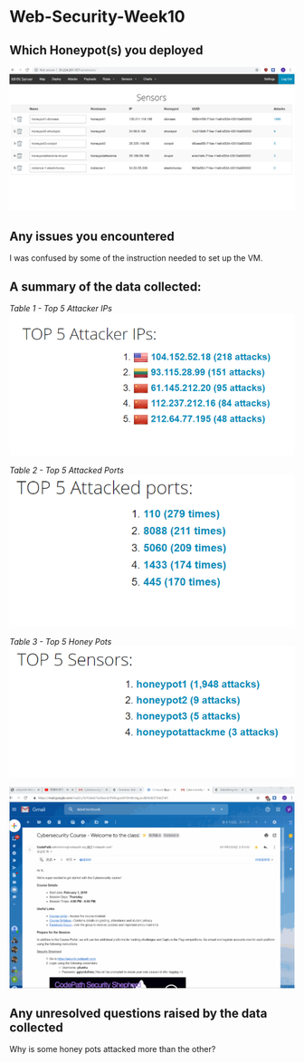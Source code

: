 # Web-Security-Week10

## Which Honeypot(s) you deployed
<img src='Honeypot.png' title='Honeypot' width='' alt='' />

## Any issues you encountered
I was confused by some of the instruction needed to set up the VM. 

## A summary of the data collected: 

*Table 1 - Top 5 Attacker IPs*
<img src='Top5attack.png' title='Top5attack' width='' alt='' />

*Table 2 - Top 5 Attacked Ports*
<img src='Top5attackedport.png' title='Top5attackedport' width='' alt='' />

*Table 3 - Top 5 Honey Pots*
<img src='Top5Honeypot.png' title='Top5Honeypot' width='' alt='' />

<img src='HoneypotNetwork.gif' title='Honeypot Network' width='' alt='' />

## Any unresolved questions raised by the data collected
Why is some honey pots attacked more than the other?

